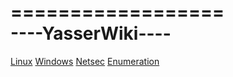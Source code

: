 ==================    
----YasserWiki----   
==================   


[Linux](Linux)
[Windows](Windows) 
[Netsec](Netsec)
[Enumeration](Enumeration.md) 



